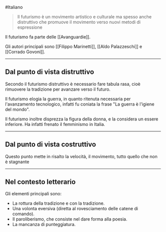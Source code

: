 #Italiano 

>Il futurismo è un movimento artistico e culturale ma spesso anche distruttivo che promuove il movimento verso nuovi metodi di espressione

Il futurismo fa parte delle [[Avanguardie]].

Gli autori principali sono [[Filippo Marinetti]], [[Aldo Palazzeschi]] e [[Corrado Govoni]].

---
## Dal punto di vista distruttivo

Secondo il futurismo distruttivo è necessario fare tabula rasa, cioè rimuovere la tradizione per avanzare verso il futuro.

Il futurismo elogia la guerra, in quanto ritenuta necessaria per l'avanzamento tecnologico, infatti fu coniata la frase "La guerra è l'igiene del mondo".

Il futurismo inoltre disprezza la figura della donna, e la considera un essere inferiore. Ha infatti frenato il femminismo in Italia.

---
## Dal punto di vista costruttivo

Questo punto mette in risalto la velocità, il movimento, tutto quello che non è stagnante

---
## Nel contesto letterario

Gli elementi principali sono:
- La rottura della tradizione e con la tradizione.
- Una volonta eversiva (diretta al rovesciamento delle catene di comando).
- Il paroliberismo, che consiste nel dare forma alla poesia.
- La mancanza di punteggiatura.